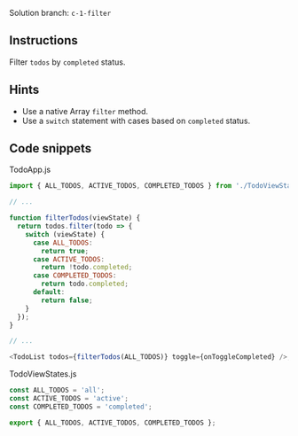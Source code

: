 Solution branch: `c-1-filter`

## Instructions

Filter `todos` by `completed` status.

## Hints

- Use a native Array `filter` method.
- Use a `switch` statement with cases based on `completed` status.

## Code snippets

TodoApp.js

```javascript
import { ALL_TODOS, ACTIVE_TODOS, COMPLETED_TODOS } from './TodoViewStates';

// ...

function filterTodos(viewState) {
  return todos.filter(todo => {
    switch (viewState) {
      case ALL_TODOS:
        return true;
      case ACTIVE_TODOS:
        return !todo.completed;
      case COMPLETED_TODOS:
        return todo.completed;
      default:
        return false;
    }
  });
}

// ...

<TodoList todos={filterTodos(ALL_TODOS)} toggle={onToggleCompleted} />;
```

TodoViewStates.js

```javascript
const ALL_TODOS = 'all';
const ACTIVE_TODOS = 'active';
const COMPLETED_TODOS = 'completed';

export { ALL_TODOS, ACTIVE_TODOS, COMPLETED_TODOS };
```
